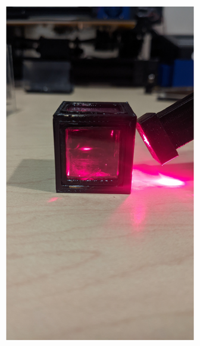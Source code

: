 ![alt text](https://github.com/Deckill/OpticalTweezerDemo/blob/main/Project%20Evolution/version%204/PXL_20220317_031443941.jpg?raw=true)

